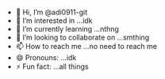 - 👋 Hi, I’m @adi0911-git
- 👀 I’m interested in ...idk
- 🌱 I’m currently learning ...nthng
- 💞️ I’m looking to collaborate on ...smthing
- 📫 How to reach me ...no need to reach me
- 😄 Pronouns: ...idk
- ⚡ Fun fact: ...all things

<!---
adi0911-git/adi0911-git is a ✨ special ✨ repository because its `README.md` (this file) appears on your GitHub profile.
You can click the Preview link to take a look at your changes.
--->
